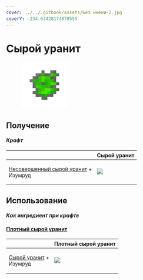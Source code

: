 ```yaml
---
cover: ../../.gitbook/assets/Без имени-2.jpg
coverY: -234.63428174878555
---
```


# Сырой уранит

<figure><img src="../../.gitbook/assets/uraninite_raw_128.png" alt=""><figcaption></figcaption></figure>

## Получение

#### _Крафт_

|                                                                                    | Сырой уранит                                  |
| ---------------------------------------------------------------------------------- | --------------------------------------------- |
| <p><a href="uraninite_raw_poor.md">Несовершенный сырой уранит</a> +<br>Изумруд</p> | ![](../../.gitbook/assets/uraninite\_raw.png) |

## Использование

#### _Как ингредиент при крафте_

#### [Плотный сырой уранит](uraninite\_raw\_dense.md)

|                                                                 | Плотный сырой уранит                                 |
| --------------------------------------------------------------- | ---------------------------------------------------- |
| <p><a href="uraninite_raw.md">Сырой уранит</a> +<br>Изумруд</p> | ![](../../.gitbook/assets/uraninite\_raw\_dense.png) |
